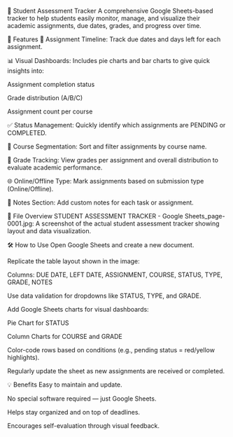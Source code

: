 📘 Student Assessment Tracker
A comprehensive Google Sheets-based tracker to help students easily monitor, manage, and visualize their academic assignments, due dates, grades, and progress over time.


🚀 Features
📅 Assignment Timeline: Track due dates and days left for each assignment.

📊 Visual Dashboards: Includes pie charts and bar charts to give quick insights into:

Assignment completion status

Grade distribution (A/B/C)

Assignment count per course

✅ Status Management: Quickly identify which assignments are PENDING or COMPLETED.

🧠 Course Segmentation: Sort and filter assignments by course name.

📝 Grade Tracking: View grades per assignment and overall distribution to evaluate academic performance.

🌐 Online/Offline Type: Mark assignments based on submission type (Online/Offline).

📌 Notes Section: Add custom notes for each task or assignment.

📂 File Overview
STUDENT ASSESSMENT TRACKER - Google Sheets_page-0001.jpg: A screenshot of the actual student assessment tracker showing layout and data visualization.

🛠️ How to Use
Open Google Sheets and create a new document.

Replicate the table layout shown in the image:

Columns: DUE DATE, LEFT DATE, ASSIGNMENT, COURSE, STATUS, TYPE, GRADE, NOTES

Use data validation for dropdowns like STATUS, TYPE, and GRADE.

Add Google Sheets charts for visual dashboards:

Pie Chart for STATUS

Column Charts for COURSE and GRADE

Color-code rows based on conditions (e.g., pending status = red/yellow highlights).

Regularly update the sheet as new assignments are received or completed.

💡 Benefits
Easy to maintain and update.

No special software required — just Google Sheets.

Helps stay organized and on top of deadlines.

Encourages self-evaluation through visual feedback.
